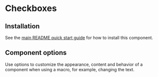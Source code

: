 # Checkboxes

## Installation

See the [main README quick start guide](https://designsystem.digital.gov/) for how to install this component.
## Component options

Use options to customize the appearance, content and behavior of a component when using a macro, for example, changing the text.
